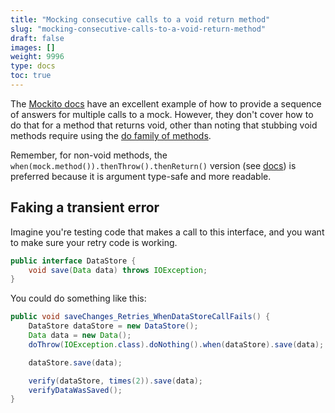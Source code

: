 ```yaml
---
title: "Mocking consecutive calls to a void return method"
slug: "mocking-consecutive-calls-to-a-void-return-method"
draft: false
images: []
weight: 9996
type: docs
toc: true
---
```


The [Mockito docs](https://static.javadoc.io/org.mockito/mockito-core/2.7.2/org/mockito/Mockito.html#stubbing_consecutive_calls) have an excellent example of how to provide a sequence of answers for multiple calls to a mock. However, they don't cover how to do that for a method that returns void, other than noting that stubbing void methods require using the [do family of methods](https://static.javadoc.io/org.mockito/mockito-core/2.7.2/org/mockito/Mockito.html#do_family_methods_stubs).

Remember, for non-void methods, the `when(mock.method()).thenThrow().thenReturn()` version (see [docs](https://static.javadoc.io/org.mockito/mockito-core/2.7.2/org/mockito/Mockito.html#stubbing_consecutive_calls)) is preferred because it is argument type-safe and more readable.

## Faking a transient error
Imagine you're testing code that makes a call to this interface, and you want to make sure your retry code is working.
```java
public interface DataStore {
    void save(Data data) throws IOException;
}
```

You could do something like this:
```java
public void saveChanges_Retries_WhenDataStoreCallFails() {
    DataStore dataStore = new DataStore();
    Data data = new Data();
    doThrow(IOException.class).doNothing().when(dataStore).save(data);

    dataStore.save(data);

    verify(dataStore, times(2)).save(data);
    verifyDataWasSaved();
}
```

